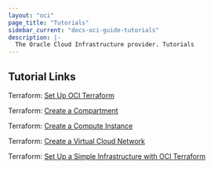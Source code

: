 ```yaml
---
layout: "oci"
page_title: "Tutorials"
sidebar_current: "docs-oci-guide-tutorials"
description: |-
  The Oracle Cloud Infrastructure provider. Tutorials
---
```


## Tutorial Links

Terraform: [Set Up OCI Terraform](https://docs.cloud.oracle.com/en-us/iaas/developer-tutorials/tutorials/tf-provider/01-summary.htm)

Terraform: [Create a Compartment](https://docs.cloud.oracle.com/en-us/iaas/developer-tutorials/tutorials/tf-compartment/01-summary.htm)

Terraform: [Create a Compute Instance](https://docs.cloud.oracle.com/en-us/iaas/developer-tutorials/tutorials/tf-compute/01-summary.htm)

Terraform: [Create a Virtual Cloud Network](https://docs.cloud.oracle.com/en-us/iaas/developer-tutorials/tutorials/tf-vcn/01-summary.htm)

Terraform: [Set Up a Simple Infrastructure with OCI Terraform](https://docs.cloud.oracle.com/en-us/iaas/developer-tutorials/tutorials/tf-simple-infrastructure/01-summary.htm)
